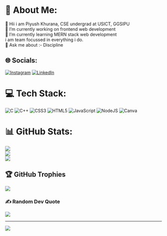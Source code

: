 # 💫 About Me:
👋 Hii i am Piyush Khurana, CSE undergrad at USICT, GGSIPU<br>🔭 I’m currently working on frontend web development<br>🌱 I’m currently learning MERN stack web development<br>i am team focussed in everything i do.<br>💬 Ask me about :- Discipline


## 🌐 Socials:
[![Instagram](https://img.shields.io/badge/Instagram-%23E4405F.svg?logo=Instagram&logoColor=white)](https://instagram.com/https://www.instagram.com/piyushkhurana2019/) [![LinkedIn](https://img.shields.io/badge/LinkedIn-%230077B5.svg?logo=linkedin&logoColor=white)](https://linkedin.com/in/linkedin.com/in/piyush-khurana-907b25227) 

# 💻 Tech Stack:
![C](https://img.shields.io/badge/c-%2300599C.svg?style=for-the-badge&logo=c&logoColor=white) ![C++](https://img.shields.io/badge/c++-%2300599C.svg?style=for-the-badge&logo=c%2B%2B&logoColor=white) ![CSS3](https://img.shields.io/badge/css3-%231572B6.svg?style=for-the-badge&logo=css3&logoColor=white) ![HTML5](https://img.shields.io/badge/html5-%23E34F26.svg?style=for-the-badge&logo=html5&logoColor=white) ![JavaScript](https://img.shields.io/badge/javascript-%23323330.svg?style=for-the-badge&logo=javascript&logoColor=%23F7DF1E) ![NodeJS](https://img.shields.io/badge/node.js-6DA55F?style=for-the-badge&logo=node.js&logoColor=white) ![Canva](https://img.shields.io/badge/Canva-%2300C4CC.svg?style=for-the-badge&logo=Canva&logoColor=white)
# 📊 GitHub Stats:
![](https://github-readme-stats.vercel.app/api?username=piyushkhurana2019&theme=dark&hide_border=false&include_all_commits=true&count_private=true)<br/>
![](https://github-readme-streak-stats.herokuapp.com/?user=piyushkhurana2019&theme=dark&hide_border=false)<br/>
![](https://github-readme-stats.vercel.app/api/top-langs/?username=piyushkhurana2019&theme=dark&hide_border=false&include_all_commits=true&count_private=true&layout=compact)

## 🏆 GitHub Trophies
![](https://github-profile-trophy.vercel.app/?username=piyushkhurana2019&theme=onestar&no-frame=false&no-bg=true&margin-w=4)

### ✍️ Random Dev Quote
![](https://quotes-github-readme.vercel.app/api?type=horizontal&theme=radical)

---
[![](https://visitcount.itsvg.in/api?id=piyushkhurana2019&icon=0&color=0)](https://visitcount.itsvg.in)

<!-- Proudly created with GPRM ( https://gprm.itsvg.in ) -->
